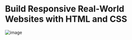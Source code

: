 # Build Responsive Real-World Websites with HTML and CSS
![image](https://user-images.githubusercontent.com/95168051/184984355-6e15d6b4-4bd5-4fa5-b08d-e3226892545b.png)
